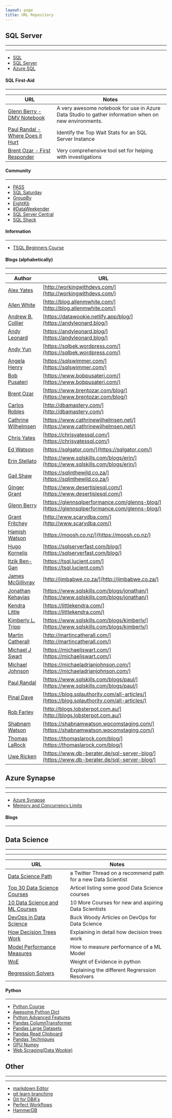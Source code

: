 ```yaml
---
layout: page
title: URL Repository
---
```


## SQL Server

------------

------------

 - [SQL](https://docs.microsoft.com/en-us/sql/?view=sql-server-ver15)
 - [SQL Server](https://docs.microsoft.com/en-us/sql/sql-server/?view=sql-server-ver15)
 - [Azure SQL](https://docs.microsoft.com/en-us/azure/azure-sql/)

#### SQL First-Aid

------------

| URL  | Notes  |
| ------------ | ------------ |
| [Glenn Berry - DMV Notebook](https://www.dropbox.com/s/pi462x7cr3msdgj/Azure%20SQL%20Database%20Diagnostic%20Information%20Queries.ipynb?dl=0)  | A very awesome notebook for use in Azure Data Studio to gather information when on new environments.  |
| [Paul Randal - Where Does it Hurt](https://www.sqlskills.com/blogs/paul/wait-statistics-or-please-tell-me-where-it-hurts/)  | Identify the Top Wait Stats for an SQL Server Instance  |
| [Brent Ozar - First Responder](https://github.com/BrentOzarULTD/SQL-Server-First-Responder-Kit/archive/dev.zip)  | Very comprehensive tool set for helping with investigations |


#### Community

------------

- [PASS](https://www.pass.org/)
- [SQL Saturday](https://www.sqlsaturday.com/)
- [GroupBy](https://groupby.org/)
- [EightKb](https://eightkb.online/)
- [#DataWeekender](https://www.dataweekender.com/)
- [SQL Server Central](https://www.sqlservercentral.com/)
- [SQL Shack](https://www.sqlshack.com/)

#### Information

------------

 - [TSQL Beginners Course](https://litknd.github.io/TSQLBeginners/)

#### Blogs (alphabetically)

------------

| Author  | URL  |
| ------------ | ------------ |
| [Alex Yates](http://workingwithdevs.com/) | [http://workingwithdevs.com/](http://workingwithdevs.com/) |
| [Allen White](http://blog.allenmwhite.com/) | [http://blog.allenmwhite.com/](http://blog.allenmwhite.com/) |
| [Andrew B. Collier](https://datawookie.netlify.app/blog/) | [https://datawookie.netlify.app/blog/](https://andyleonard.blog/) |
| [Andy Leonard](https://andyleonard.blog/) | [https://andyleonard.blog/](https://andyleonard.blog/) |
| [Andy Yun](https://sqlbek.wordpress.com/) | [https://sqlbek.wordpress.com/](https://sqlbek.wordpress.com/) |
| [Angela Henry](https://sqlswimmer.com/) | [https://sqlswimmer.com/](https://sqlswimmer.com/) |
| [Bob Pusateri](https://www.bobpusateri.com/) | [https://www.bobpusateri.com/](https://www.bobpusateri.com/) |
| [Brent Ozar](https://www.brentozar.com/blog/) | [https://www.brentozar.com/blog/](https://www.brentozar.com/blog/) |
| [Carlos Robles](http://dbamastery.com/) | [http://dbamastery.com/](http://dbamastery.com/) |
| [Cathrine Wilhelmsen](https://www.cathrinewilhelmsen.net/) | [https://www.cathrinewilhelmsen.net/](https://www.cathrinewilhelmsen.net/) |
| [Chris Yates](https://chrisyatessql.com/) | [https://chrisyatessql.com/](https://chrisyatessql.com/) |
| [Ed Watson](https://sqlgator.com/) | [https://sqlgator.com/](https://sqlgator.com/) |
| [Erin Stellato](https://www.sqlskills.com/blogs/erin/) | [https://www.sqlskills.com/blogs/erin/](https://www.sqlskills.com/blogs/erin/) |
| [Gail Shaw](https://sqlinthewild.co.za/) | [https://sqlinthewild.co.za/](https://sqlinthewild.co.za/) |
| [Ginger Grant](https://www.desertislesql.com/) | [https://www.desertislesql.com/](https://www.desertislesql.com/) |
| [Glenn Berry](https://glennsqlperformance.com/glenns-blog/) | [https://glennsqlperformance.com/glenns-blog/](https://glennsqlperformance.com/glenns-blog/) |
| [Grant Fritchey](http://www.scarydba.com/) | [http://www.scarydba.com/](http://www.scarydba.com/) |
| [Hamish Watson](https://moosh.co.nz/) | [https://moosh.co.nz/](https://moosh.co.nz/) |
| [Hugo Kornelis](https://sqlserverfast.com/blog/) | [https://sqlserverfast.com/blog/](https://sqlserverfast.com/blog/) |
| [Itzik Ben-Gan](https://tsql.lucient.com/) | [https://tsql.lucient.com/](https://tsql.lucient.com/) |
| [James McGillivray](http://jimbabwe.co.za/) | [http://jimbabwe.co.za/](http://jimbabwe.co.za/) |
| [Jonathan Kehayias](https://www.sqlskills.com/blogs/jonathan/) | [https://www.sqlskills.com/blogs/jonathan/](https://www.sqlskills.com/blogs/jonathan/) |
| [Kendra Little](https://littlekendra.com/) | [https://littlekendra.com/](https://littlekendra.com/) |
| [Kimberly L. Tripp](https://www.sqlskills.com/blogs/kimberly/) | [https://www.sqlskills.com/blogs/kimberly/](https://www.sqlskills.com/blogs/kimberly/) |
| [Martin Catherall](http://martincatherall.com/) | [http://martincatherall.com/](http://martincatherall.com/) |
| [Michael J Swart](https://michaeljswart.com/) | [https://michaeljswart.com/](https://michaeljswart.com/) |
| [Michael Johnson](https://michaeladrianjohnson.com/) | [https://michaeladrianjohnson.com/](https://michaeladrianjohnson.com/) |
| [Paul Randal](https://www.sqlskills.com/blogs/paul/) | [https://www.sqlskills.com/blogs/paul/](https://www.sqlskills.com/blogs/paul/) |
| [Pinal Dave](https://blog.sqlauthority.com/all-articles/) | [https://blog.sqlauthority.com/all-articles/](https://blog.sqlauthority.com/all-articles/) |
| [Rob Farley](http://blogs.lobsterpot.com.au/) | [http://blogs.lobsterpot.com.au/](http://blogs.lobsterpot.com.au/) |
| [Shabnam Watson](https://shabnamwatson.wpcomstaging.com/) | [https://shabnamwatson.wpcomstaging.com/](https://shabnamwatson.wpcomstaging.com/) |
| [Thomas LaRock](https://thomaslarock.com/blog/) | [https://thomaslarock.com/blog/](https://thomaslarock.com/blog/) |
| [Uwe Ricken](https://www.db-berater.de/sql-server-blog/) | [https://www.db-berater.de/sql-server-blog/](https://www.db-berater.de/sql-server-blog/) |

## Azure Synapse

------------

------------

 - [Azure Synapse](https://docs.microsoft.com/en-us/azure/synapse-analytics/sql-data-warehouse/)
 - [Memory and Concurrency Limits](https://docs.microsoft.com/en-us/azure/synapse-analytics/sql-data-warehouse/memory-concurrency-limits)


#### Blogs

------------

## Data Science

------------

------------

| URL  | Notes  |
| ------------ | ------------ |
| [Data Science Path](https://twitter.com/PrasoonPratham/status/1330372876134912000?s=09) | a Twitter Thread on a recommend path for a new Data Scientist |
| [Top 30 Data Science Courses](https://www.ubuntupit.com/best-data-science-courses-available/) | Articel listing some good Data Science courses |
| [10 Data Science and ML Courses](https://dev.to/javinpaul/10-data-science-and-machine-learning-courses-for-programmers-looking-to-switch-career-57kd) | 10 More Courses for new and aspiring Data Scientists  |
| [DevOps in Data Science](https://techcommunity.microsoft.com/t5/tag/DevOps/tg-p/board-id/DataArchitectureBlog?s=09) | Buck Woody Articles on DevOps for Data Science  |
| [How Decision Trees Work](https://e2eml.school/how_decision_trees_work.html) | Explaining in detail how decision trees work  |
| [Model Performance Measures](https://blog.exsilio.com/all/accuracy-precision-recall-f1-score-interpretation-of-performance-measures/) | How to measure performance of a ML Model |
| [WoE](https://sundarstyles89.medium.com/weight-of-evidence-and-information-value-using-python-6f05072e83eb) | Weight of Evidence in python |
| [Regression Solvers](https://towardsdatascience.com/dont-sweat-the-solver-stuff-aea7cddc3451) | Explaining the different Regrerssion Resolvers |


#### Python

------------

 - [Python Course](https://www.freecodecamp.org/news/intermediate-python-course/)
 - [Awesome Python Dict](https://just-taking-a-ride.com/inside_python_dict/chapter1.html)
 - [Python Advanced Features](https://towardsdatascience.com/5-advanced-features-of-python-and-how-to-use-them-73bffa373c84)
 - [Pandas ColumnTransformer](https://twitter.com/justmarkham/status/1239545355265507328?s=09)
 - [Pandas Large Datasets](https://twitter.com/justmarkham/status/1207672613130121221?s=08)
 - [Pandas Read Clipboard](https://twitter.com/KatieKodes/status/1179411743199633408?s=08)
 - [Pandas Techniques](https://www.analyticsvidhya.com/blog/2016/01/12-pandas-techniques-python-data-manipulation/)
 - [GPU Numpy](https://pyvideo.org/scipy-japan-2019/cupy.html)
 - [Web Scraping(Data Wookie)](https://github.com/datawookie/talks/tree/master/2019-10-11-pycon)


## Other

------------

------------

 - [markdown Editor](https://pandao.github.io/editor.md/en.html)
 - [git learn branching](https://learngitbranching.js.org/?s=09)
 - [Git for DBA's](https://www.sqlservercentral.com/articles/basic-git-for-dbas-getting-started-with-git)
 - [Perfect Workflows](https://github.com/PrefectHQ/prefect)
 - [HammerDB](https://www.hammerdb.com/benchmarks.html)